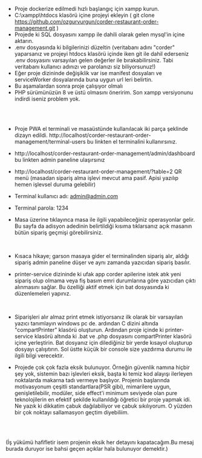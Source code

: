 - Proje dockerize edilmedi hızlı başlangıç için xampp kurun.
- C:\xampp\htdocs klasörü içine projeyi ekleyin ( git clone https://github.com/ozgurvurgun/corder-restaurant-order-management.git )
- Projede ki SQL dosyasını xampp ile dahili olarak gelen mysql'in içine aktarın.
- .env dosyasında ki bilgilerinizi düzeltin (veritabanı adını "corder" yaparsanız ve projeyi htdocs klasörü içinde iken git ile dahil ederseniz .env dosyasını varsayılan gelen değerler ile bırakabilirsiniz. Tabi veritabanı kullanıcı adınızı ve parolanızı siz biliyorsunuz!)
- Eğer proje dizininde değişiklik var ise manifest dosyaları ve serviceWorker dosyalarında buna uygun url leri belirtin.
- Bu aşamalardan sonra proje çalışıyor olmalı
- PHP sürümünüzün 8 ve üstü olmasını öneririm. Son xampp versiyonunu indirdi iseniz problem yok.


<br>
<br>

- Proje PWA el terminali ve masaüstünde kullanılacak iki parça şeklinde dizayn edildi. http://localhost/corder-restaurant-order-management/terminal-users bu linkten el terminalini kullanırsınız.

- http://localhost/corder-restaurant-order-management/admin/dashboard bu linkten admin paneline ulaşırsınız
- http://localhost/corder-restaurant-order-management/?table=2 QR menü (masadan sipariş alma işlevi mevcut ama pasif. Apisi yazılıp hemen işlevsel duruma gelebilir)
- Terminal kullanıcı adı: admin@admin.com
- Terminal parola: 1234
- Masa üzerine tıklayınca masa ile ilgili yapabileceğiniz operasyonlar gelir. Bu sayfa da adisyon adedinin belirtildiği kısıma tıklarsanız açık masanın bütün sipariş geçmişi görebilirsiniz.

<br>

- Kısaca hikaye; garson masaya gider el terminalinden sipariş alır, aldığı sipariş admin paneline düşer ve aynı zamanda yazıcıdan sipariş basılır. 

- printer-service dizininde ki ufak app corder apilerine istek atık yeni sipariş olup olmama veya fiş basım emri durumlarına göre yazıcıdan çıktı alınmasını sağlar. Bu özelliği aktif etmek için bat dosyasında ki düzenlemeleri yapınız.
<br>

- Siparişleri alır almaz print etmek istiyorsanız ilk olarak bir varsayılan yazıcı tanımlayın windows pc de. ardından C dizini altında "compartPrinter" klasörü oluşturun. Ardından proje içinde ki printer-service klasörü altında ki .bat ve .php dosyasını  compartPrinter klasörü içine yerleştirin. Bat dosyanız için dilediğiniz bir yerde kısayol oluşturup dosyayı çalışıtırın. Sol üstte küçük bir console size yazdırma durumu ile ilgili bilgi verecektir.

- Projede çok çok fazla eksik bulunuyor. Örneğin güvenlik namına hiçbir şey yok, sistemin bazı işlevleri eksik, başta ki temiz kod alayışı ilerleyen noktalarda makarna tadı vermeye başlıyor. Projenin başlarında motivasyonum çeşitli standartlara(PSR gibi), mimarilere uygun, genişletilebilir, modüler, side effect'i minimum seviyede olan pure teknolojilerin en efektif şekilde kullanıldığı öğretici bir proje yapmak idi. Ne yazık ki dikkatim çabuk dağılabiliyor ve çabuk sıkılıyorum. O yüzden bir çok noktayı sallamasyon geçtim diyebiliim.
<br>
<br>

(İş yükümü hafifletir isem projenin eksik her detayını kapatacağım.Bu mesaj burada duruyor ise bahsi geçen açıklar hala bulunuyor demektir.)